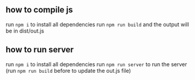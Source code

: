 ## how to compile js
run `npm i` to install all dependencies 
run `npm run build` and the output will be in dist/out.js


## how to run server
run `npm i` to install all dependencies
run `npm run server` to run the server (run `npm run build` before to update the out.js file) 